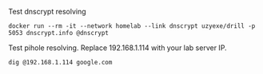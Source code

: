 Test dnscrypt resolving

```shell
docker run --rm -it --network homelab --link dnscrypt uzyexe/drill -p 5053 dnscrypt.info @dnscrypt
```

Test pihole resolving. Replace 192.168.1.114 with your lab server IP.

```shell
dig @192.168.1.114 google.com
```
